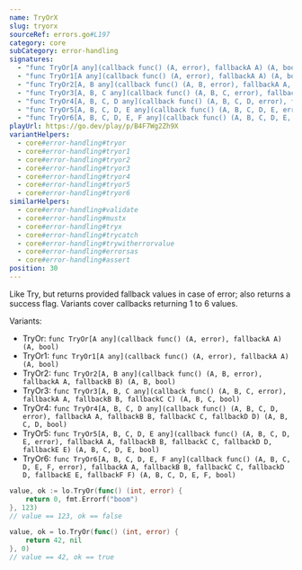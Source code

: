 ```yaml
---
name: TryOrX
slug: tryorx
sourceRef: errors.go#L197
category: core
subCategory: error-handling
signatures:
  - "func TryOr[A any](callback func() (A, error), fallbackA A) (A, bool)"
  - "func TryOr1[A any](callback func() (A, error), fallbackA A) (A, bool)"
  - "func TryOr2[A, B any](callback func() (A, B, error), fallbackA A, fallbackB B) (A, B, bool)"
  - "func TryOr3[A, B, C any](callback func() (A, B, C, error), fallbackA A, fallbackB B, fallbackC C) (A, B, C, bool)"
  - "func TryOr4[A, B, C, D any](callback func() (A, B, C, D, error), fallbackA A, fallbackB B, fallbackC C, fallbackD D) (A, B, C, D, bool)"
  - "func TryOr5[A, B, C, D, E any](callback func() (A, B, C, D, E, error), fallbackA A, fallbackB B, fallbackC C, fallbackD D, fallbackE E) (A, B, C, D, E, bool)"
  - "func TryOr6[A, B, C, D, E, F any](callback func() (A, B, C, D, E, F, error), fallbackA A, fallbackB B, fallbackC C, fallbackD D, fallbackE E, fallbackF F) (A, B, C, D, E, F, bool)"
playUrl: https://go.dev/play/p/B4F7Wg2Zh9X
variantHelpers:
  - core#error-handling#tryor
  - core#error-handling#tryor1
  - core#error-handling#tryor2
  - core#error-handling#tryor3
  - core#error-handling#tryor4
  - core#error-handling#tryor5
  - core#error-handling#tryor6
similarHelpers:
  - core#error-handling#validate
  - core#error-handling#mustx
  - core#error-handling#tryx
  - core#error-handling#trycatch
  - core#error-handling#trywitherrorvalue
  - core#error-handling#errorsas
  - core#error-handling#assert
position: 30
---
```


Like Try, but returns provided fallback values in case of error; also returns a success flag. Variants cover callbacks returning 1 to 6 values.

Variants:

- TryOr: `func TryOr[A any](callback func() (A, error), fallbackA A) (A, bool)`
- TryOr1: `func TryOr1[A any](callback func() (A, error), fallbackA A) (A, bool)`
- TryOr2: `func TryOr2[A, B any](callback func() (A, B, error), fallbackA A, fallbackB B) (A, B, bool)`
- TryOr3: `func TryOr3[A, B, C any](callback func() (A, B, C, error), fallbackA A, fallbackB B, fallbackC C) (A, B, C, bool)`
- TryOr4: `func TryOr4[A, B, C, D any](callback func() (A, B, C, D, error), fallbackA A, fallbackB B, fallbackC C, fallbackD D) (A, B, C, D, bool)`
- TryOr5: `func TryOr5[A, B, C, D, E any](callback func() (A, B, C, D, E, error), fallbackA A, fallbackB B, fallbackC C, fallbackD D, fallbackE E) (A, B, C, D, E, bool)`
- TryOr6: `func TryOr6[A, B, C, D, E, F any](callback func() (A, B, C, D, E, F, error), fallbackA A, fallbackB B, fallbackC C, fallbackD D, fallbackE E, fallbackF F) (A, B, C, D, E, F, bool)`

```go
value, ok := lo.TryOr(func() (int, error) {
    return 0, fmt.Errorf("boom")
}, 123)
// value == 123, ok == false

value, ok = lo.TryOr(func() (int, error) {
    return 42, nil
}, 0)
// value == 42, ok == true
```


